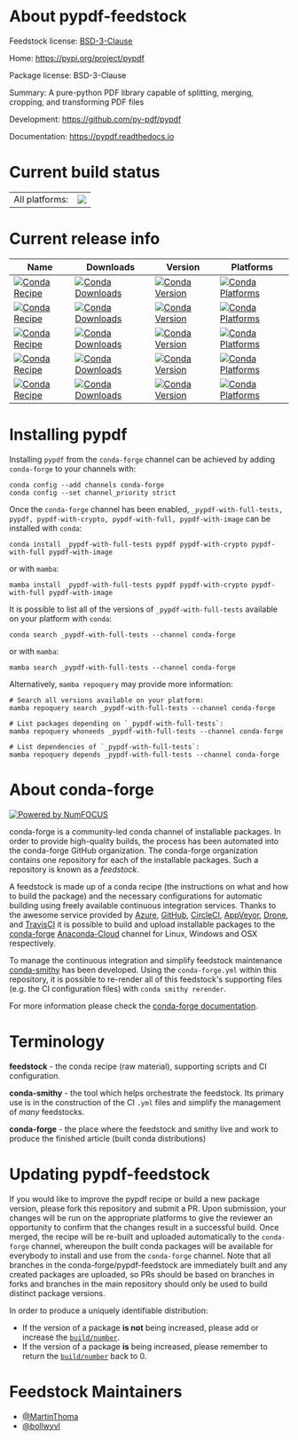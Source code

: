 About pypdf-feedstock
=====================

Feedstock license: [BSD-3-Clause](https://github.com/conda-forge/pypdf-feedstock/blob/main/LICENSE.txt)

Home: https://pypi.org/project/pypdf

Package license: BSD-3-Clause

Summary: A pure-python PDF library capable of splitting, merging, cropping, and transforming PDF files

Development: https://github.com/py-pdf/pypdf

Documentation: https://pypdf.readthedocs.io

Current build status
====================


<table><tr><td>All platforms:</td>
    <td>
      <a href="https://dev.azure.com/conda-forge/feedstock-builds/_build/latest?definitionId=18417&branchName=main">
        <img src="https://dev.azure.com/conda-forge/feedstock-builds/_apis/build/status/pypdf-feedstock?branchName=main">
      </a>
    </td>
  </tr>
</table>

Current release info
====================

| Name | Downloads | Version | Platforms |
| --- | --- | --- | --- |
| [![Conda Recipe](https://img.shields.io/badge/recipe-_pypdf--with--full--tests-green.svg)](https://anaconda.org/conda-forge/_pypdf-with-full-tests) | [![Conda Downloads](https://img.shields.io/conda/dn/conda-forge/_pypdf-with-full-tests.svg)](https://anaconda.org/conda-forge/_pypdf-with-full-tests) | [![Conda Version](https://img.shields.io/conda/vn/conda-forge/_pypdf-with-full-tests.svg)](https://anaconda.org/conda-forge/_pypdf-with-full-tests) | [![Conda Platforms](https://img.shields.io/conda/pn/conda-forge/_pypdf-with-full-tests.svg)](https://anaconda.org/conda-forge/_pypdf-with-full-tests) |
| [![Conda Recipe](https://img.shields.io/badge/recipe-pypdf-green.svg)](https://anaconda.org/conda-forge/pypdf) | [![Conda Downloads](https://img.shields.io/conda/dn/conda-forge/pypdf.svg)](https://anaconda.org/conda-forge/pypdf) | [![Conda Version](https://img.shields.io/conda/vn/conda-forge/pypdf.svg)](https://anaconda.org/conda-forge/pypdf) | [![Conda Platforms](https://img.shields.io/conda/pn/conda-forge/pypdf.svg)](https://anaconda.org/conda-forge/pypdf) |
| [![Conda Recipe](https://img.shields.io/badge/recipe-pypdf--with--crypto-green.svg)](https://anaconda.org/conda-forge/pypdf-with-crypto) | [![Conda Downloads](https://img.shields.io/conda/dn/conda-forge/pypdf-with-crypto.svg)](https://anaconda.org/conda-forge/pypdf-with-crypto) | [![Conda Version](https://img.shields.io/conda/vn/conda-forge/pypdf-with-crypto.svg)](https://anaconda.org/conda-forge/pypdf-with-crypto) | [![Conda Platforms](https://img.shields.io/conda/pn/conda-forge/pypdf-with-crypto.svg)](https://anaconda.org/conda-forge/pypdf-with-crypto) |
| [![Conda Recipe](https://img.shields.io/badge/recipe-pypdf--with--full-green.svg)](https://anaconda.org/conda-forge/pypdf-with-full) | [![Conda Downloads](https://img.shields.io/conda/dn/conda-forge/pypdf-with-full.svg)](https://anaconda.org/conda-forge/pypdf-with-full) | [![Conda Version](https://img.shields.io/conda/vn/conda-forge/pypdf-with-full.svg)](https://anaconda.org/conda-forge/pypdf-with-full) | [![Conda Platforms](https://img.shields.io/conda/pn/conda-forge/pypdf-with-full.svg)](https://anaconda.org/conda-forge/pypdf-with-full) |
| [![Conda Recipe](https://img.shields.io/badge/recipe-pypdf--with--image-green.svg)](https://anaconda.org/conda-forge/pypdf-with-image) | [![Conda Downloads](https://img.shields.io/conda/dn/conda-forge/pypdf-with-image.svg)](https://anaconda.org/conda-forge/pypdf-with-image) | [![Conda Version](https://img.shields.io/conda/vn/conda-forge/pypdf-with-image.svg)](https://anaconda.org/conda-forge/pypdf-with-image) | [![Conda Platforms](https://img.shields.io/conda/pn/conda-forge/pypdf-with-image.svg)](https://anaconda.org/conda-forge/pypdf-with-image) |

Installing pypdf
================

Installing `pypdf` from the `conda-forge` channel can be achieved by adding `conda-forge` to your channels with:

```
conda config --add channels conda-forge
conda config --set channel_priority strict
```

Once the `conda-forge` channel has been enabled, `_pypdf-with-full-tests, pypdf, pypdf-with-crypto, pypdf-with-full, pypdf-with-image` can be installed with `conda`:

```
conda install _pypdf-with-full-tests pypdf pypdf-with-crypto pypdf-with-full pypdf-with-image
```

or with `mamba`:

```
mamba install _pypdf-with-full-tests pypdf pypdf-with-crypto pypdf-with-full pypdf-with-image
```

It is possible to list all of the versions of `_pypdf-with-full-tests` available on your platform with `conda`:

```
conda search _pypdf-with-full-tests --channel conda-forge
```

or with `mamba`:

```
mamba search _pypdf-with-full-tests --channel conda-forge
```

Alternatively, `mamba repoquery` may provide more information:

```
# Search all versions available on your platform:
mamba repoquery search _pypdf-with-full-tests --channel conda-forge

# List packages depending on `_pypdf-with-full-tests`:
mamba repoquery whoneeds _pypdf-with-full-tests --channel conda-forge

# List dependencies of `_pypdf-with-full-tests`:
mamba repoquery depends _pypdf-with-full-tests --channel conda-forge
```


About conda-forge
=================

[![Powered by
NumFOCUS](https://img.shields.io/badge/powered%20by-NumFOCUS-orange.svg?style=flat&colorA=E1523D&colorB=007D8A)](https://numfocus.org)

conda-forge is a community-led conda channel of installable packages.
In order to provide high-quality builds, the process has been automated into the
conda-forge GitHub organization. The conda-forge organization contains one repository
for each of the installable packages. Such a repository is known as a *feedstock*.

A feedstock is made up of a conda recipe (the instructions on what and how to build
the package) and the necessary configurations for automatic building using freely
available continuous integration services. Thanks to the awesome service provided by
[Azure](https://azure.microsoft.com/en-us/services/devops/), [GitHub](https://github.com/),
[CircleCI](https://circleci.com/), [AppVeyor](https://www.appveyor.com/),
[Drone](https://cloud.drone.io/welcome), and [TravisCI](https://travis-ci.com/)
it is possible to build and upload installable packages to the
[conda-forge](https://anaconda.org/conda-forge) [Anaconda-Cloud](https://anaconda.org/)
channel for Linux, Windows and OSX respectively.

To manage the continuous integration and simplify feedstock maintenance
[conda-smithy](https://github.com/conda-forge/conda-smithy) has been developed.
Using the ``conda-forge.yml`` within this repository, it is possible to re-render all of
this feedstock's supporting files (e.g. the CI configuration files) with ``conda smithy rerender``.

For more information please check the [conda-forge documentation](https://conda-forge.org/docs/).

Terminology
===========

**feedstock** - the conda recipe (raw material), supporting scripts and CI configuration.

**conda-smithy** - the tool which helps orchestrate the feedstock.
                   Its primary use is in the construction of the CI ``.yml`` files
                   and simplify the management of *many* feedstocks.

**conda-forge** - the place where the feedstock and smithy live and work to
                  produce the finished article (built conda distributions)


Updating pypdf-feedstock
========================

If you would like to improve the pypdf recipe or build a new
package version, please fork this repository and submit a PR. Upon submission,
your changes will be run on the appropriate platforms to give the reviewer an
opportunity to confirm that the changes result in a successful build. Once
merged, the recipe will be re-built and uploaded automatically to the
`conda-forge` channel, whereupon the built conda packages will be available for
everybody to install and use from the `conda-forge` channel.
Note that all branches in the conda-forge/pypdf-feedstock are
immediately built and any created packages are uploaded, so PRs should be based
on branches in forks and branches in the main repository should only be used to
build distinct package versions.

In order to produce a uniquely identifiable distribution:
 * If the version of a package **is not** being increased, please add or increase
   the [``build/number``](https://docs.conda.io/projects/conda-build/en/latest/resources/define-metadata.html#build-number-and-string).
 * If the version of a package **is** being increased, please remember to return
   the [``build/number``](https://docs.conda.io/projects/conda-build/en/latest/resources/define-metadata.html#build-number-and-string)
   back to 0.

Feedstock Maintainers
=====================

* [@MartinThoma](https://github.com/MartinThoma/)
* [@bollwyvl](https://github.com/bollwyvl/)

<!-- trigger ci -->
